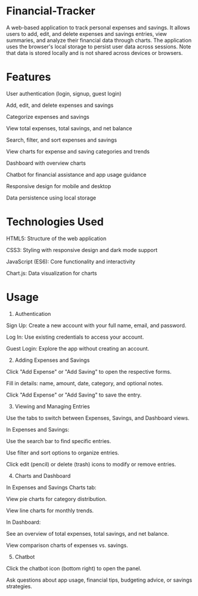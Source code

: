 # Financial-Tracker

A web-based application to track personal expenses and savings. It allows users to add, edit, and delete expenses and savings entries, view summaries, and analyze their financial data through charts. The application uses the browser's local storage to persist user data across sessions. Note that data is stored locally and is not shared across devices or browsers.

# Features

User authentication (login, signup, guest login)

Add, edit, and delete expenses and savings

Categorize expenses and savings

View total expenses, total savings, and net balance

Search, filter, and sort expenses and savings

View charts for expense and saving categories and trends

Dashboard with overview charts

Chatbot for financial assistance and app usage guidance

Responsive design for mobile and desktop

Data persistence using local storage

# Technologies Used

HTML5: Structure of the web application

CSS3: Styling with responsive design and dark mode support

JavaScript (ES6): Core functionality and interactivity

Chart.js: Data visualization for charts

# Usage

1. Authentication

Sign Up: Create a new account with your full name, email, and password.

Log In: Use existing credentials to access your account.

Guest Login: Explore the app without creating an account.

2. Adding Expenses and Savings

Click "Add Expense" or "Add Saving" to open the respective forms.

Fill in details: name, amount, date, category, and optional notes.

Click "Add Expense" or "Add Saving" to save the entry.

3. Viewing and Managing Entries

Use the tabs to switch between Expenses, Savings, and Dashboard views.

In Expenses and Savings:

Use the search bar to find specific entries.

Use filter and sort options to organize entries.

Click edit (pencil) or delete (trash) icons to modify or remove entries.

4. Charts and Dashboard

In Expenses and Savings Charts tab:

View pie charts for category distribution.

View line charts for monthly trends.

In Dashboard:

See an overview of total expenses, total savings, and net balance.

View comparison charts of expenses vs. savings.

5. Chatbot

Click the chatbot icon (bottom right) to open the panel.

Ask questions about app usage, financial tips, budgeting advice, or savings strategies.
